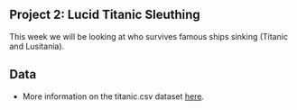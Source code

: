 Project 2: Lucid Titanic Sleuthing
----


This week we will be looking at who survives famous ships sinking (Titanic and Lusitania). 

## Data

- More information on the titanic.csv dataset [here](https://www.kaggle.com/c/titanic/data). 





